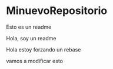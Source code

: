 # MinuevoRepositorio

Esto es un readme

Hola, soy un readme

Hola estoy forzando un rebase

vamos a modificar esto
